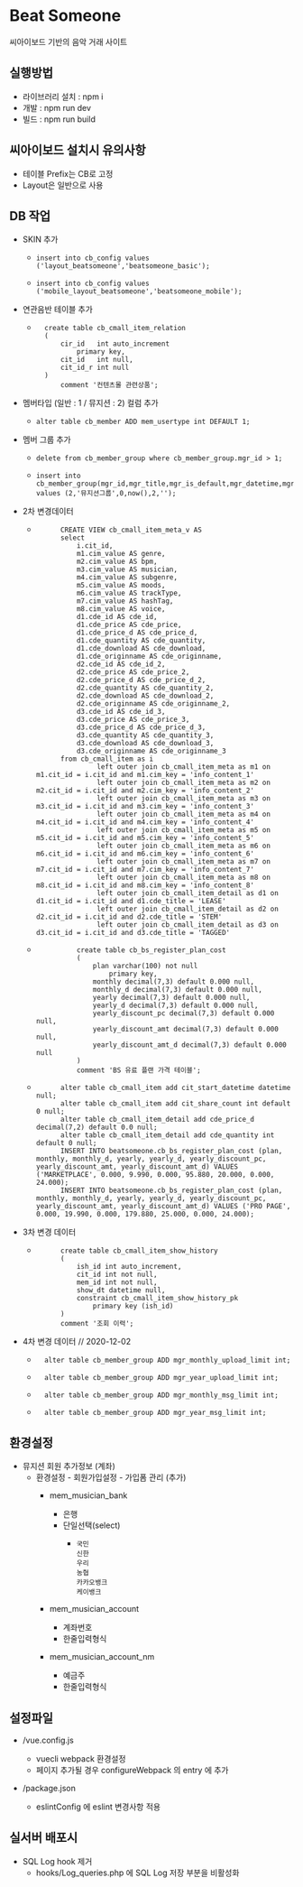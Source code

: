 Beat Someone
============

씨아이보드 기반의 음악 거래 사이트

## 실행방법

* 라이브러리 설치 : npm i
* 개발 : npm run dev
* 빌드 : npm run build

## 씨아이보드 설치시 유의사항
* 테이블 Prefix는 CB로 고정
* Layout은 일반으로 사용

## DB 작업
* SKIN 추가
    *     insert into cb_config values ('layout_beatsomeone','beatsomeone_basic');
    *     insert into cb_config values ('mobile_layout_beatsomeone','beatsomeone_mobile');
    
* 연관음반 테이블 추가
    *       create table cb_cmall_item_relation
            (
                cir_id   int auto_increment
                    primary key,
                cit_id   int null,
                cit_id_r int null
            )
                comment '컨텐츠몰 관련상품';

* 멤버타입 (일반 : 1 / 뮤지션 : 2) 컬럼 추가
    *     alter table cb_member ADD mem_usertype int DEFAULT 1;
    
* 멤버 그룹 추가
    *     delete from cb_member_group where cb_member_group.mgr_id > 1;
    *     insert into cb_member_group(mgr_id,mgr_title,mgr_is_default,mgr_datetime,mgr_order,mgr_description) values (2,'뮤지션그룹',0,now(),2,'');

* 2차 변경데이터
    *       	CREATE VIEW cb_cmall_item_meta_v AS
            	select
            	    i.cit_id,
            	    m1.cim_value AS genre,
            	    m2.cim_value AS bpm,
            	    m3.cim_value AS musician,
            	    m4.cim_value AS subgenre,
            	    m5.cim_value AS moods,
            	    m6.cim_value AS trackType,
            	    m7.cim_value AS hashTag,
            	    m8.cim_value AS voice,
            	    d1.cde_id AS cde_id,
            	    d1.cde_price AS cde_price,
            	    d1.cde_price_d AS cde_price_d,
            	    d1.cde_quantity AS cde_quantity,
            	    d1.cde_download AS cde_download,
            	    d1.cde_originname AS cde_originname,
            	    d2.cde_id AS cde_id_2,
            	    d2.cde_price AS cde_price_2,
            	    d2.cde_price_d AS cde_price_d_2,
            	    d2.cde_quantity AS cde_quantity_2,
            	    d2.cde_download AS cde_download_2,
            	    d2.cde_originname AS cde_originname_2,
            	    d3.cde_id AS cde_id_3,
            	    d3.cde_price AS cde_price_3,
            	    d3.cde_price_d AS cde_price_d_3,
            	    d3.cde_quantity AS cde_quantity_3,
            	    d3.cde_download AS cde_download_3,
            	    d3.cde_originname AS cde_originname_3
            	from cb_cmall_item as i
            	         left outer join cb_cmall_item_meta as m1 on m1.cit_id = i.cit_id and m1.cim_key = 'info_content_1'
            	         left outer join cb_cmall_item_meta as m2 on m2.cit_id = i.cit_id and m2.cim_key = 'info_content_2'
            	         left outer join cb_cmall_item_meta as m3 on m3.cit_id = i.cit_id and m3.cim_key = 'info_content_3'
            	         left outer join cb_cmall_item_meta as m4 on m4.cit_id = i.cit_id and m4.cim_key = 'info_content_4'
            	         left outer join cb_cmall_item_meta as m5 on m5.cit_id = i.cit_id and m5.cim_key = 'info_content_5'
            	         left outer join cb_cmall_item_meta as m6 on m6.cit_id = i.cit_id and m6.cim_key = 'info_content_6'
            	         left outer join cb_cmall_item_meta as m7 on m7.cit_id = i.cit_id and m7.cim_key = 'info_content_7'
            	         left outer join cb_cmall_item_meta as m8 on m8.cit_id = i.cit_id and m8.cim_key = 'info_content_8'
            	         left outer join cb_cmall_item_detail as d1 on d1.cit_id = i.cit_id and d1.cde_title = 'LEASE'
            	         left outer join cb_cmall_item_detail as d2 on d2.cit_id = i.cit_id and d2.cde_title = 'STEM'
            	         left outer join cb_cmall_item_detail as d3 on d3.cit_id = i.cit_id and d3.cde_title = 'TAGGED'

    *           	create table cb_bs_register_plan_cost
                	(
                		plan varchar(100) not null
                			primary key,
                		monthly decimal(7,3) default 0.000 null,
                		monthly_d decimal(7,3) default 0.000 null,
                		yearly decimal(7,3) default 0.000 null,
                		yearly_d decimal(7,3) default 0.000 null,
                		yearly_discount_pc decimal(7,3) default 0.000 null,
                		yearly_discount_amt decimal(7,3) default 0.000 null,
                		yearly_discount_amt_d decimal(7,3) default 0.000 null
                	)
                	comment 'BS 유료 플랜 가격 테이블';
    
    *       	alter table cb_cmall_item add cit_start_datetime datetime null;
            	alter table cb_cmall_item add cit_share_count int default 0 null;
                alter table cb_cmall_item_detail add cde_price_d decimal(7,2) default 0.0 null;
                alter table cb_cmall_item_detail add cde_quantity int default 0 null;
                INSERT INTO beatsomeone.cb_bs_register_plan_cost (plan, monthly, monthly_d, yearly, yearly_d, yearly_discount_pc, yearly_discount_amt, yearly_discount_amt_d) VALUES ('MARKETPLACE', 0.000, 9.990, 0.000, 95.880, 20.000, 0.000, 24.000);
                INSERT INTO beatsomeone.cb_bs_register_plan_cost (plan, monthly, monthly_d, yearly, yearly_d, yearly_discount_pc, yearly_discount_amt, yearly_discount_amt_d) VALUES ('PRO PAGE', 0.000, 19.990, 0.000, 179.880, 25.000, 0.000, 24.000);

* 3차 변경 데이터               
    *           create table cb_cmall_item_show_history
                (
                    ish_id int auto_increment,
                    cit_id int not null,
                    mem_id int not null,
                    show_dt datetime null,
                    constraint cb_cmall_item_show_history_pk
                        primary key (ish_id)
                )
                comment '조회 이력';

* 4차 변경 데이터 // 2020-12-02
	*		alter table cb_member_group ADD mgr_monthly_upload_limit int;
	*		alter table cb_member_group ADD mgr_year_upload_limit int;
	*		alter table cb_member_group ADD mgr_monthly_msg_limit int;
	*		alter table cb_member_group ADD mgr_year_msg_limit int;
       
## 환경설정
* 뮤지션 회원 추가정보 (계좌)
    * 환경설정 - 회원가입설정 - 가입폼 관리 (추가)
        * mem_musician_bank
            * 은행
          	* 단일선택(select)
          	    *     국민
                      신한
          		      우리
          		      농협
          		      카카오뱅크
                      케이뱅크
                      
        * mem_musician_account
            * 계좌번호
            * 한줄입력형식
            
        * mem_musician_account_nm
            * 예금주
            * 한줄입력형식
            
      
## 설정파일
* /vue.config.js
    * vuecli webpack 환경설정
    * 페이지 추가될 경우 configureWebpack 의 entry 에 추가
    
* /package.json
    * eslintConfig 에 eslint 변경사항 적용

## 실서버 배포시
* SQL Log hook 제거
    * hooks/Log_queries.php 에 SQL Log 저장 부분을 비활성화 
